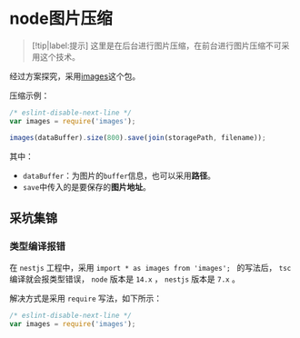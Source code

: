 # node图片压缩

> [!tip|label:提示]
> 这里是在后台进行图片压缩，在前台进行图片压缩不可采用这个技术。


经过方案探究，采用[images](https://www.npmjs.com/package/images)这个包。

压缩示例：

```javascript
/* eslint-disable-next-line */
var images = require('images');

images(dataBuffer).size(800).save(join(storagePath, filename));
```

其中：
* `dataBuffer`：为图片的`buffer`信息，也可以采用**路径**。
* `save`中传入的是要保存的**图片地址**。

## 采坑集锦

### 类型编译报错

在 `nestjs` 工程中，采用 `import * as images from 'images'; ` 的写法后， `tsc` 编译就会报类型错误， `node` 版本是 `14.x` ， `nestjs` 版本是 `7.x` 。

解决方式是采用 `require` 写法，如下所示：

```javascript
/* eslint-disable-next-line */
var images = require('images');
```

